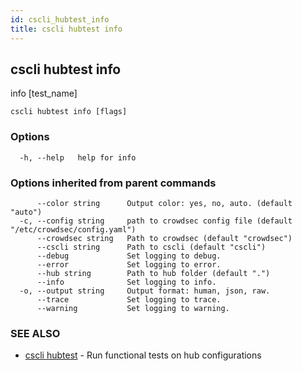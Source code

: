 ```yaml
---
id: cscli_hubtest_info
title: cscli hubtest info
---
```

## cscli hubtest info

info [test_name]

```
cscli hubtest info [flags]
```

### Options

```
  -h, --help   help for info
```

### Options inherited from parent commands

```
      --color string      Output color: yes, no, auto. (default "auto")
  -c, --config string     path to crowdsec config file (default "/etc/crowdsec/config.yaml")
      --crowdsec string   Path to crowdsec (default "crowdsec")
      --cscli string      Path to cscli (default "cscli")
      --debug             Set logging to debug.
      --error             Set logging to error.
      --hub string        Path to hub folder (default ".")
      --info              Set logging to info.
  -o, --output string     Output format: human, json, raw.
      --trace             Set logging to trace.
      --warning           Set logging to warning.
```

### SEE ALSO

* [cscli hubtest](/cscli/cscli_hubtest.md)	 - Run functional tests on hub configurations

